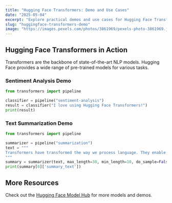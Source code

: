 ```yaml
---
title: "Hugging Face Transformers: Demo and Use Cases"
date: "2025-05-04"
excerpt: "Explore practical demos and use cases for Hugging Face Transformers in NLP."
slug: "huggingface-transformers-demo"
image: "https://images.pexels.com/photos/3861969/pexels-photo-3861969.jpeg"
---
```


## Hugging Face Transformers in Action

Transformers are the backbone of state-of-the-art NLP models. Hugging Face provides a wide range of pre-trained models for various tasks.

### Sentiment Analysis Demo

```python
from transformers import pipeline

classifier = pipeline("sentiment-analysis")
result = classifier("I love using Hugging Face Transformers!")
print(result)
```

### Text Summarization Demo

```python
from transformers import pipeline

summarizer = pipeline("summarization")
text = """
Transformers have transformed the way we process language. They enable better context understanding and improved results for many NLP tasks.
"""
summary = summarizer(text, max_length=30, min_length=10, do_sample=False)
print(summary[0]['summary_text'])
```

## More Resources

Check out the [Hugging Face Model Hub](https://huggingface.co/models) for more models and demos.
